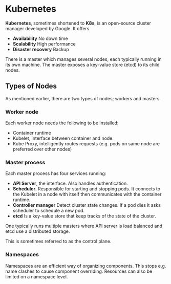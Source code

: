 # Kubernetes

**Kubernetes**, sometimes shortened to **K8s**, is an open-source cluster
manager developed by Google. It offers

- **Availability** No down time
- **Scalability** High performance
- **Disaster recovery** Backup

There is a master which manages several nodes, each typically running in its own
machine. The master exposes a key-value store (etcd) to its child nodes.

## Types of Nodes

As mentioned earlier, there are two types of nodes; workers and masters.

### Worker node

Each worker node needs the following to be installed:

- Container runtime
- Kubelet, interface between container and node.
- Kube Proxy, intelligently routes requests (e.g. pods on same node are
  preferred over other nodes)

### Master process

Each master process has four services running:

- **API Server**, the interface. Also handles authentication.
- **Scheduler**. Responsible for starting and stopping pods. It connects to the
  Kubelet in a node with itself then communicates with the container runtime.
- **Controller manager** Detect cluster state changes. If a pod dies it asks
  scheduler to schedule a new pod.
- **etcd** Is a key-value store that keep tracks of the state of the cluster.

One typically runs multiple masters where API server is load balanced and etcd
use a distributed storage.

This is sometimes referred to as the control plane.

### Namespaces

Namespaces are an efficient way of organizing components. This stops e.g. name
clashes to cause component overriding. Resources can also be limited on a
namespace level.
